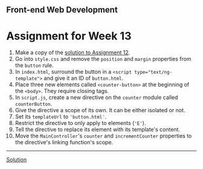 ## Front-end Web Development
# Assignment for Week 13

1.  Make a copy of the [solution to Assignment 12](https://github.com/JeffreyATW/fwd/tree/master/series9/class12/solution).
2.  Go into `style.css` and remove the `position` and `margin` properties from the `button` rule.
3.  In `index.html`, surround the button in a `<script type="text/ng-template">` and give it an ID of `button.html`.
4.  Place three new elements called `<counter-button>` at the beginning of the `<body>`. They require closing tags.
5.  In `script.js`, create a new directive on the `counter` module called `counterButton`.
6.  Give the directive a scope of its own. It can be either isolated or not.
7.  Set its `templateUrl` to `'button.html'`.
8.  Restrict the directive to only apply to elements (`'E'`).
9.  Tell the directive to replace its element with its template's content.
10.  Move the `MainController`'s `counter` and `incrementCounter` properties to the directive's linking function's scope.

* * *

[Solution](http://jeffreyatw.github.io/fwd/series9/class13/solution/)
